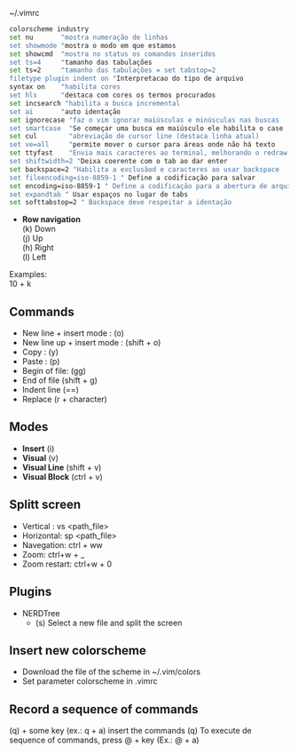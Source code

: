 
~/.vimrc
```bash
colorscheme industry
set nu       "mostra numeração de linhas
set showmode "mostra o modo em que estamos
set showcmd  "mostra no status os comandos inseridos
set ts=4     "tamanho das tabulações
set ts=2     "tamanho das tabulações = set tabstop=2
filetype plugin indent on "Interpretacao do tipo de arquivo
syntax on    "habilita cores
set hls      "destaca com cores os termos procurados
set incsearch "habilita a busca incremental
set ai       "auto identação
set ignorecase "faz o vim ignorar maiúsculas e minúsculas nas buscas
set smartcase  "Se começar uma busca em maiúsculo ele habilita o case
set cul        "abreviação de cursor line (destaca linha atual)
set ve=all     "permite mover o cursor para áreas onde não há texto
set ttyfast    "Envia mais caracteres ao terminal, melhorando o redraw de janelas. 
set shiftwidth=2 "Deixa coerente com o tab ao dar enter
set backspace=2 "Habilita a exclusãod e caracteres ao usar backspace
set fileencoding=iso-8859-1 " Define a codificação para salvar
set encoding=iso-8859-1 " Define a codificação para a abertura de arquivos
set expandtab " Usar espaços no lugar de tabs
set softtabstop=2 " Backspace deve respeitar a identação

```


- **Row navigation**  
(k) Down  
(j) Up  
(h) Right  
(l) Left  

Examples:  
10 + k 

## Commands
- New line + insert mode : (o)
- New line up + insert mode : (shift + o)
- Copy : (y)
- Paste : (p)
- Begin of file: (gg)
- End of file (shift + g)
- Indent line (==)
- Replace (r + character)

## Modes
- **Insert** (i)
- **Visual** (v)
- **Visual Line** (shift + v)
- **Visual Block** (ctrl + v)

## Splitt screen
- Vertical :  vs <path_file>
- Horizontal: sp <path_file>
- Navegation: ctrl + ww
- Zoom: ctrl+w + _
- Zoom restart: ctrl+w + 0

## Plugins
- NERDTree 
  - (s) Select a new file and split the screen

## Insert new colorscheme
- Download the file of the scheme in ~/.vim/colors
- Set parameter colorscheme in .vimrc

## Record a sequence of commands

(q) + some key (ex.: q + a)
insert the commands
(q)
To execute de sequence of commands, press @ + key (Ex.: @ + a)
